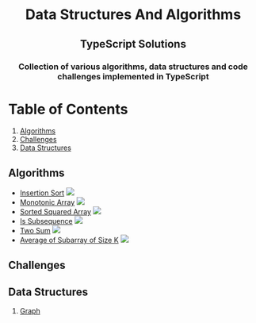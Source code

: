 <div align="center">
<!-- Title: -->
  <h1>Data Structures And Algorithms</h1>
  <h2>TypeScript Solutions</h2>

<!-- Short description: -->
<h3>Collection of various algorithms, data structures and code challenges implemented in TypeScript</h3>
</div>

# Table of Contents

1. [Algorithms](#algorithms)
2. [Challenges](#challenges)
3. [Data Structures](#data_structures)

<div id="algorithms"></div>

## Algorithms

- [Insertion Sort](https://github.com/saltamay/typescript-solutions/blob/main/algorithms/sorting/insertion-sort/insertion-sort.ts) <img src="https://img.shields.io/badge/-Easy-brightgreen" />
- [Monotonic Array](https://github.com/saltamay/typescript-solutions/blob/main/algorithms/sorting/monotonic-array/monotonic-array.ts) <img src="https://img.shields.io/badge/-Easy-brightgreen" />
- [Sorted Squared Array](https://github.com/saltamay/typescript-solutions/tree/main/algorithms/SortedSquaredArray) <img src="https://img.shields.io/badge/-Easy-brightgreen" />
- [Is Subsequence](https://github.com/saltamay/typescript-solutions/tree/main/algorithms/IsSubsequence) <img src="https://img.shields.io/badge/-Easy-brightgreen" />
- [Two Sum](https://github.com/saltamay/typescript-solutions/tree/main/algorithms/TwoSum) <img src="https://img.shields.io/badge/-Easy-brightgreen" />
- [Average of Subarray of Size K](https://github.com/saltamay/typescript-solutions/tree/main/algorithms/AverageOfSubarrayOfSizeK) <img src="https://img.shields.io/badge/-Easy-brightgreen" />

<div id="challenges"></div>

## Challenges

<div id="data_structures"></div>

## Data Structures

1. [Graph](https://github.com/saltamay/typescript-solutions/tree/main/data-structures/graph/graph.ts)

